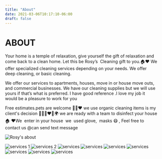 ```yaml
---
title: "About"
date: 2021-03-06T10:17:10-06:00
draft: false
---
```

# ABOUT
Your home is a temple of relaxation, give yourself the gift of relaxation and come back to a clean home. Let this be Rosy’s  Cleaning gift to you.🏠❤️
We offer specialized cleaning services depending on your needs. We offer deep cleaning, or basic cleaning.

We offer our services to apartments, houses, move in or house move outs, and commercial businesses.
We have our cleaning supplies but we will use yours if that’s what is preferred. I have good reference .I love my job it would be a pleasure to work for you

Free estimates.pets are welcome 🐶🐱❤️ we use organic cleaning items is my client's decision 👶🏻🐶❤️🌳🌍 we are ready with a team to disinfect your house 🏠 ❤️We  enter in your house  we  used glove,  masks 😷 , 
Feel free to contact us @can send text message

![ Rosy's about](../images/about/1.jpg)

![ services 1 ](../images/about/lun1.jpg)
![ services 2 ](../images/about/lun2.jpg)
![ services ](../images/about/lun3.jpg)
![ services ](../images/about/lun4.jpg)
![ services ](../images/about/lun5.jpg)
![ services ](../images/about/lun6.jpg)
![ services ](../images/about/lun7.jpg)
![ services ](../images/about/lun8.jpg)
![ services ](../images/about/lun9.jpg)


